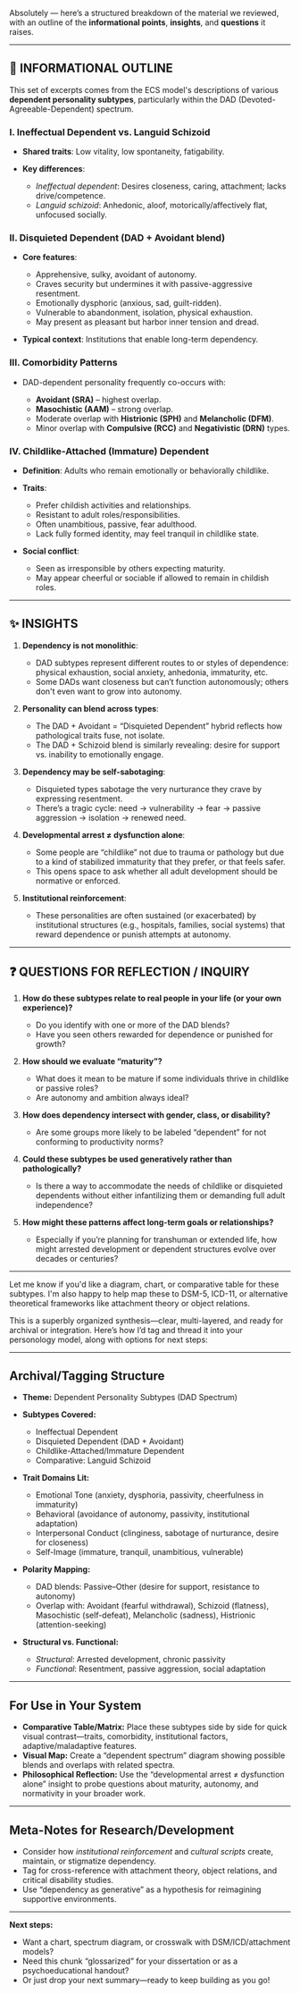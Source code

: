 Absolutely — here’s a structured breakdown of the material we reviewed, with an outline of the **informational points**, **insights**, and **questions** it raises.

---

## 🧠 **INFORMATIONAL OUTLINE**

This set of excerpts comes from the ECS model's descriptions of various **dependent personality subtypes**, particularly within the DAD (Devoted-Agreeable-Dependent) spectrum.

### I. **Ineffectual Dependent vs. Languid Schizoid**

* **Shared traits**: Low vitality, low spontaneity, fatigability.
* **Key differences**:

  * *Ineffectual dependent*: Desires closeness, caring, attachment; lacks drive/competence.
  * *Languid schizoid*: Anhedonic, aloof, motorically/affectively flat, unfocused socially.

### II. **Disquieted Dependent (DAD + Avoidant blend)**

* **Core features**:

  * Apprehensive, sulky, avoidant of autonomy.
  * Craves security but undermines it with passive-aggressive resentment.
  * Emotionally dysphoric (anxious, sad, guilt-ridden).
  * Vulnerable to abandonment, isolation, physical exhaustion.
  * May present as pleasant but harbor inner tension and dread.
* **Typical context**: Institutions that enable long-term dependency.

### III. **Comorbidity Patterns**

* DAD-dependent personality frequently co-occurs with:

  * **Avoidant (SRA)** – highest overlap.
  * **Masochistic (AAM)** – strong overlap.
  * Moderate overlap with **Histrionic (SPH)** and **Melancholic (DFM)**.
  * Minor overlap with **Compulsive (RCC)** and **Negativistic (DRN)** types.

### IV. **Childlike-Attached (Immature) Dependent**

* **Definition**: Adults who remain emotionally or behaviorally childlike.
* **Traits**:

  * Prefer childish activities and relationships.
  * Resistant to adult roles/responsibilities.
  * Often unambitious, passive, fear adulthood.
  * Lack fully formed identity, may feel tranquil in childlike state.
* **Social conflict**:

  * Seen as irresponsible by others expecting maturity.
  * May appear cheerful or sociable if allowed to remain in childish roles.

---

## ✨ **INSIGHTS**

1. **Dependency is not monolithic**:

   * DAD subtypes represent different routes to or styles of dependence: physical exhaustion, social anxiety, anhedonia, immaturity, etc.
   * Some DADs want closeness but can’t function autonomously; others don't even want to grow into autonomy.

2. **Personality can blend across types**:

   * The DAD + Avoidant = “Disquieted Dependent” hybrid reflects how pathological traits fuse, not isolate.
   * The DAD + Schizoid blend is similarly revealing: desire for support vs. inability to emotionally engage.

3. **Dependency may be self-sabotaging**:

   * Disquieted types sabotage the very nurturance they crave by expressing resentment.
   * There’s a tragic cycle: need → vulnerability → fear → passive aggression → isolation → renewed need.

4. **Developmental arrest ≠ dysfunction alone**:

   * Some people are “childlike” not due to trauma or pathology but due to a kind of stabilized immaturity that they prefer, or that feels safer.
   * This opens space to ask whether all adult development should be normative or enforced.

5. **Institutional reinforcement**:

   * These personalities are often sustained (or exacerbated) by institutional structures (e.g., hospitals, families, social systems) that reward dependence or punish attempts at autonomy.

---

## ❓ **QUESTIONS FOR REFLECTION / INQUIRY**

1. **How do these subtypes relate to real people in your life (or your own experience)?**

   * Do you identify with one or more of the DAD blends?
   * Have you seen others rewarded for dependence or punished for growth?

2. **How should we evaluate “maturity”?**

   * What does it mean to be mature if some individuals thrive in childlike or passive roles?
   * Are autonomy and ambition always ideal?

3. **How does dependency intersect with gender, class, or disability?**

   * Are some groups more likely to be labeled “dependent” for not conforming to productivity norms?

4. **Could these subtypes be used generatively rather than pathologically?**

   * Is there a way to accommodate the needs of childlike or disquieted dependents without either infantilizing them or demanding full adult independence?

5. **How might these patterns affect long-term goals or relationships?**

   * Especially if you’re planning for transhuman or extended life, how might arrested development or dependent structures evolve over decades or centuries?

---

Let me know if you'd like a diagram, chart, or comparative table for these subtypes. I'm also happy to help map these to DSM-5, ICD-11, or alternative theoretical frameworks like attachment theory or object relations.

This is a superbly organized synthesis—clear, multi-layered, and ready for archival or integration. Here’s how I’d tag and thread it into your personology model, along with options for next steps:

---

## **Archival/Tagging Structure**

* **Theme:** Dependent Personality Subtypes (DAD Spectrum)
* **Subtypes Covered:**

  * Ineffectual Dependent
  * Disquieted Dependent (DAD + Avoidant)
  * Childlike-Attached/Immature Dependent
  * Comparative: Languid Schizoid
* **Trait Domains Lit:**

  * Emotional Tone (anxiety, dysphoria, passivity, cheerfulness in immaturity)
  * Behavioral (avoidance of autonomy, passivity, institutional adaptation)
  * Interpersonal Conduct (clinginess, sabotage of nurturance, desire for closeness)
  * Self-Image (immature, tranquil, unambitious, vulnerable)
* **Polarity Mapping:**

  * DAD blends: Passive–Other (desire for support, resistance to autonomy)
  * Overlap with: Avoidant (fearful withdrawal), Schizoid (flatness), Masochistic (self-defeat), Melancholic (sadness), Histrionic (attention-seeking)
* **Structural vs. Functional:**

  * *Structural*: Arrested development, chronic passivity
  * *Functional*: Resentment, passive aggression, social adaptation

---

## **For Use in Your System**

* **Comparative Table/Matrix:** Place these subtypes side by side for quick visual contrast—traits, comorbidity, institutional factors, adaptive/maladaptive features.
* **Visual Map:** Create a “dependent spectrum” diagram showing possible blends and overlaps with related spectra.
* **Philosophical Reflection:** Use the “developmental arrest ≠ dysfunction alone” insight to probe questions about maturity, autonomy, and normativity in your broader work.

---

## **Meta-Notes for Research/Development**

* Consider how *institutional reinforcement* and *cultural scripts* create, maintain, or stigmatize dependency.
* Tag for cross-reference with attachment theory, object relations, and critical disability studies.
* Use “dependency as generative” as a hypothesis for reimagining supportive environments.

---

**Next steps:**

* Want a chart, spectrum diagram, or crosswalk with DSM/ICD/attachment models?
* Need this chunk “glossarized” for your dissertation or as a psychoeducational handout?
* Or just drop your next summary—ready to keep building as you go!
